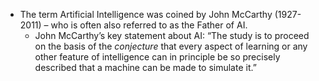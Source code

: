 - The term Artificial Intelligence was coined by John McCarthy (1927-2011) – who is often also referred to as the Father of AI.
	- John McCarthy’s key statement about AI: “The study is to proceed on the basis of the *conjecture* that every aspect of learning or any other feature of intelligence can in principle be so precisely described that a machine can be made to simulate it.”